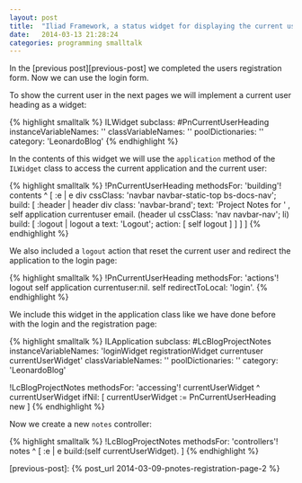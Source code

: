 ```yaml
---
layout: post
title:  "Iliad Framework, a status widget for displaying the current user"
date:   2014-03-13 21:28:24
categories: programming smalltalk
---
```


In the [previous post][previous-post] we completed the users
registration form. Now we can use the login form.

To show the current user in the next pages we will implement a current
user heading as a widget:

{% highlight smalltalk %}
ILWidget subclass: #PnCurrentUserHeading
	instanceVariableNames: ''
	classVariableNames: ''
	poolDictionaries: ''
	category: 'LeonardoBlog'
{% endhighlight %}

In the contents of this widget we will use the `application` method of
the `ILWidget` class to access the current application and the current
user:

{% highlight smalltalk %}
!PnCurrentUserHeading methodsFor: 'building'!
contents
	^ [ :e | 
	e div
		cssClass: 'navbar navbar-static-top bs-docs-nav';
		build: [ :header | 
					header div
						class: 'navbar-brand';
						text: 'Project Notes for ' , self application currentuser email.
					(header ul
						cssClass: 'nav navbar-nav';
						li)
						build: [ :logout | 
							logout a
								text: 'Logout';
								action: [ self logout ] ] ] ]
{% endhighlight %}

We also included a `logout` action that reset the current user and
redirect the application to the login page:

{% highlight smalltalk %}
!PnCurrentUserHeading methodsFor: 'actions'!
logout
	self application currentuser:nil.
	self redirectToLocal: 'login'.
{% endhighlight %}

We include this widget in the application class like we have done
before with the login and the registration page:

{% highlight smalltalk %}
ILApplication subclass: #LcBlogProjectNotes
	instanceVariableNames: 'loginWidget registrationWidget currentuser currentUserWidget'
	classVariableNames: ''
	poolDictionaries: ''
	category: 'LeonardoBlog'

!LcBlogProjectNotes methodsFor: 'accessing'!
currentUserWidget
	^ currentUserWidget ifNil: [ currentUserWidget := PnCurrentUserHeading new ]
{% endhighlight %}

Now we create a new `notes` controller:

{% highlight smalltalk %}
!LcBlogProjectNotes methodsFor: 'controllers'!
notes
	^ [ :e | e build:(self currentUserWidget). ]
{% endhighlight %}


[previous-post]: {% post_url 2014-03-09-pnotes-registration-page-2 %}
